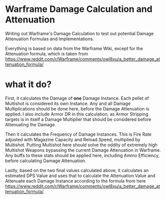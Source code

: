 # Warframe Damage Calculation and Attenuation

Writing out Warframe's Damage Calculation to test out potential Damage Attenuation Formulas and Implementations.

Everything is based on data from the Warframe Wiki, except for the Attenuation formula, which is taken from https://www.reddit.com/r/Warframe/comments/owl8xu/a_better_damage_attenuation_formula/

# what it do?

First, it calculates the Damage of **one** Damage Instance. Each pellet of Multishot is considered its own Instance. Any and all Damage Multiplications should be done here, before the Damage Attenuation is applied. I also include Armor DR in this calculation, as Armor Stripping targets is in itself a Damage Multiplier that should be considered before Attenuating the Damage.

Then it calculates the Frequency of Damage Instances. This is Fire Rate adjusted with Magazine Capacity and Reload Speed, multiplied by Multishot. Putting Multishot here should solve the oddity of extremely high Multishot Weapons bypassing the current Damage Attenuation in Warframe. Any buffs to these stats should be applied here, including Ammo Efficiency, before calculating Damage Attenuation.

Lastly, based on the two final values calculated above, it calculates an estimated DPS Value and uses that to calculate the Attenuation Value and Attenuate each Damage Instance according to the formula from here https://www.reddit.com/r/Warframe/comments/owl8xu/a_better_damage_attenuation_formula/.

